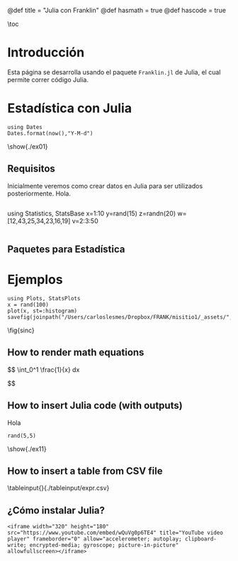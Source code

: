 @def title = "Julia con Franklin"
@def hasmath = true
@def hascode = true

\toc

# Introducción

Esta página se desarrolla usando el paquete `Franklin.jl` de Julia, el cual permite correr código Julia. 

# Estadística con Julia

```julia:./ex01
using Dates
Dates.format(now(),"Y-M-d")
```

\show{./ex01}

## Requisitos

Inicialmente veremos como crear datos en Julia para ser utilizados posteriormente. Hola.

```julia

```

using Statistics, StatsBase
x=1:10
y=rand(15)
z=randn(20)
w=[12,43,25,34,23,16,19]
v=2:3:50

```julia

```

## Paquetes para Estadística

# Ejemplos

```julia:plot
using Plots, StatsPlots
x = rand(100)
plot(x, st=:histogram) 
savefig(joinpath("/Users/carloslesmes/Dropbox/FRANK/misitio1/_assets/","sinc.svg"))
```

\fig{sinc}

## How to render math equations

$$
\int_0^1 \frac{1}{x} dx

$$

## How to insert Julia code (with outputs)

Hola

```julia:./ex11
rand(5,5)
```

\show{./ex11}

## How to insert a table from CSV file

\tableinput{}{./tableinput/expr.csv}

## ¿Cómo instalar Julia?

~~~
<iframe width="320" height="180" src="https://www.youtube.com/embed/wQuVg0p6TE4" title="YouTube video player" frameborder="0" allow="accelerometer; autoplay; clipboard-write; encrypted-media; gyroscope; picture-in-picture" allowfullscreen></iframe>
~~~

<!-- # Franklin syntax sandbox

This page is meant as a sandbox for Franklin Syntax so that you can quickly practice or experience things.

## Sandbox

Write whatever you want here to practice Franklin Syntax:

```julia:./ex1
using LinearAlgebra, Random
Random.seed!(135)
a, b = randn(50), randn(50)
println(dot(a, b))
println(sum(ai * bi for (ai, bi) ∈ zip(a, b)))
```

\output{./ex1}

(yet another example that floating point arithmetics can be complicated).

$$ \forall x \in \R:\quad \scal{x, x} \ge 0 $$

\newcommand{\E}{\mathbb E}

Surely some people remember the ordering, but I always forget:

$$ \varphi(\E[X]) \le \E[\varphi(X)] $$

for $\varphi$ convex. -->
